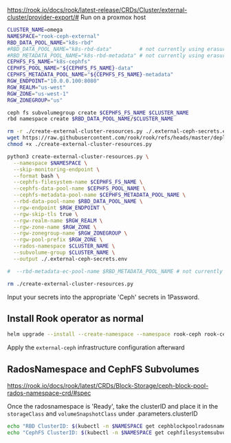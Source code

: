 https://rook.io/docs/rook/latest-release/CRDs/Cluster/external-cluster/provider-export/# Run on a proxmox host

```bash
CLUSTER_NAME=omega
NAMESPACE="rook-ceph-external"
RBD_DATA_POOL_NAME="k8s-rbd"
#RBD_DATA_POOL_NAME="k8s-rbd-data"         # not currently using erasure coding
#RBD_METADATA_POOL_NAME="k8s-rbd-metadata" # not currently using erasure coding
CEPHFS_FS_NAME="k8s-cephfs"
CEPHFS_POOL_NAME="${CEPHFS_FS_NAME}-data"
CEPHFS_METADATA_POOL_NAME="${CEPHFS_FS_NAME}-metadata"
RGW_ENDPOINT="10.0.0.100:8080"
RGW_REALM="us-west"
RGW_ZONE="us-west-1"
RGW_ZONEGROUP="us"

ceph fs subvolumegroup create $CEPHFS_FS_NAME $CLUSTER_NAME
rbd namespace create $RBD_DATA_POOL_NAME/$CLUSTER_NAME

rm -r ./create-external-cluster-resources.py ./.external-ceph-secrets.env
wget https://raw.githubusercontent.com/rook/rook/refs/heads/master/deploy/examples/create-external-cluster-resources.py
chmod +x ./create-external-cluster-resources.py

python3 create-external-cluster-resources.py \
  --namespace $NAMESPACE \
  --skip-monitoring-endpoint \
  --format bash \
  --cephfs-filesystem-name $CEPHFS_FS_NAME \
  --cephfs-data-pool-name $CEPHFS_POOL_NAME \
  --cephfs-metadata-pool-name $CEPHFS_METADATA_POOL_NAME \
  --rbd-data-pool-name $RBD_DATA_POOL_NAME \
  --rgw-endpoint $RGW_ENDPOINT \
  --rgw-skip-tls true \
  --rgw-realm-name $RGW_REALM \
  --rgw-zone-name $RGW_ZONE \
  --rgw-zonegroup-name $RGW_ZONEGROUP \
  --rgw-pool-prefix $RGW_ZONE \
  --rados-namespace $CLUSTER_NAME \
  --subvolume-group $CLUSTER_NAME \
  --output ./.external-ceph-secrets.env

#  --rbd-metadata-ec-pool-name $RBD_METADATA_POOL_NAME # not currently using erasure coding

rm ./create-external-cluster-resources.py
```

Input your secrets into the appropriate 'Ceph' secrets in 1Password.

## Install Rook operator as normal

```bash
helm upgrade --install --create-namespace --namespace rook-ceph rook-ceph rook-release/rook-ceph
```

Apply the `external-ceph` infrastructure configuration afterward

## RadosNamespace and CephFS Subvolumes
https://rook.io/docs/rook/latest/CRDs/Block-Storage/ceph-block-pool-rados-namespace-crd/#spec

Once the radosnamespace is 'Ready', take the clusterID and place it in the `storageClass` and `volumeSnapshotClass` under .parameters.clusterID

```bash
echo "RBD ClusterID: $(kubectl -n $NAMESPACE get cephblockpoolradosnamespace/$CLUSTER_NAME -o jsonpath='{.status.info.clusterID}')"
echo "CephFS ClusterID: $(kubectl -n $NAMESPACE get cephfilesystemsubvolumegroups/$CLUSTER_NAME -o jsonpath='{.status.info.clusterID}')"
```
